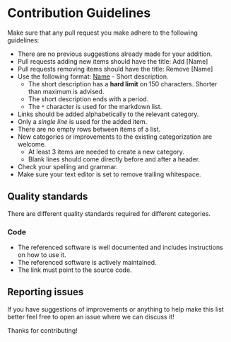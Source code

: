 # Contribution Guidelines

Make sure that any pull request you make adhere to the following guidelines:

- There are no previous suggestions already made for your addition.
- Pull requests adding new items should have the title: Add [Name]
- Pull requests removing items should have the title: Remove [Name]
- Use the following format: [Name](link) - Short description.
  - The short description has a **hard limit** on 150 characters. Shorter than maximum is advised.
  - The short description ends with a period.
  - The `*` character is used for the markdown list.
- Links should be added alphabetically to the relevant category.
- Only a *single line* is used for the added item.
- There are no empty rows between items of a list.
- New categories or improvements to the existing categorization are welcome.
  - At least 3 items are needed to create a new category.
  - Blank lines should come directly before and after a header.
- Check your spelling and grammar.
- Make sure your text editor is set to remove trailing whitespace.

## Quality standards

There are different quality standards required for different categories.

### Code

- The referenced software is well documented and includes instructions on how to use it.
- The referenced software is actively maintained.
- The link must point to the source code.

## Reporting issues

If you have suggestions of improvements or anything to help make this list better feel free to open an issue where we can discuss it!

Thanks for contributing!
